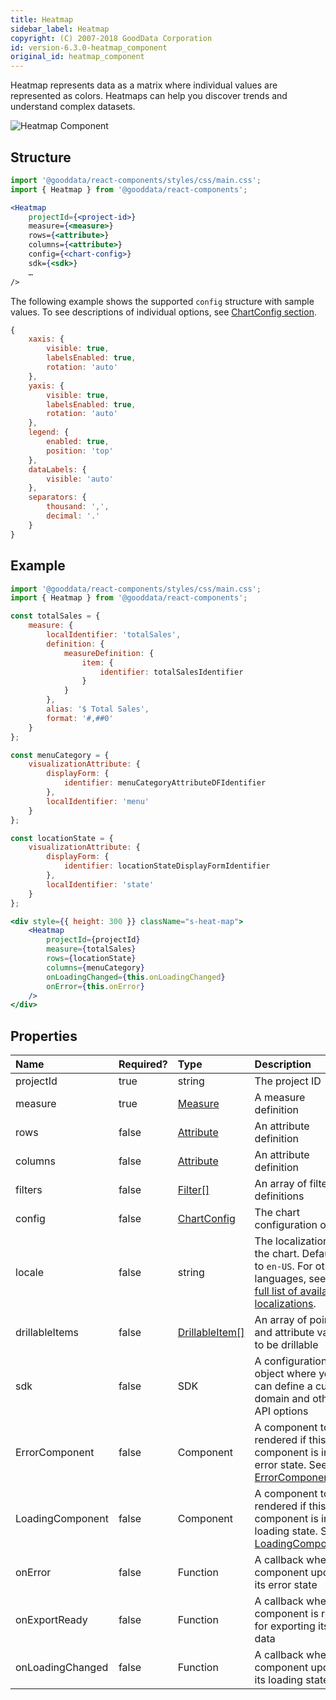 ```yaml
---
title: Heatmap
sidebar_label: Heatmap
copyright: (C) 2007-2018 GoodData Corporation
id: version-6.3.0-heatmap_component
original_id: heatmap_component
---
```

Heatmap represents data as a matrix where individual values are represented as colors. Heatmaps can help you discover trends and understand complex datasets.

![Heatmap Component](assets/heatmap.png "Heatmap Component")

## Structure

```jsx
import '@gooddata/react-components/styles/css/main.css';
import { Heatmap } from '@gooddata/react-components';

<Heatmap
    projectId={<project-id>}
    measure={<measure>}
    rows={<attribute>}
    columns={<attribute>}
    config={<chart-config>}
    sdk={<sdk>}
    …
/>
```
The following example shows the supported `config` structure with sample values. To see descriptions of individual options, see [ChartConfig section](chart_config.md).
```javascript
{
    xaxis: {
        visible: true,
        labelsEnabled: true,
        rotation: 'auto'
    },
    yaxis: {
        visible: true,
        labelsEnabled: true,
        rotation: 'auto'
    },
    legend: {
        enabled: true,
        position: 'top'
    },
    dataLabels: {
        visible: 'auto'
    },
    separators: {
        thousand: ',',
        decimal: '.'
    }
}
```

## Example

```jsx
import '@gooddata/react-components/styles/css/main.css';
import { Heatmap } from '@gooddata/react-components';

const totalSales = {
    measure: {
        localIdentifier: 'totalSales',
        definition: {
            measureDefinition: {
                item: {
                    identifier: totalSalesIdentifier
                }
            }
        },
        alias: '$ Total Sales',
        format: '#,##0'
    }
};

const menuCategory = {
    visualizationAttribute: {
        displayForm: {
            identifier: menuCategoryAttributeDFIdentifier
        },
        localIdentifier: 'menu'
    }
};

const locationState = {
    visualizationAttribute: {
        displayForm: {
            identifier: locationStateDisplayFormIdentifier
        },
        localIdentifier: 'state'
    }
};

<div style={{ height: 300 }} className="s-heat-map">
    <Heatmap
        projectId={projectId}
        measure={totalSales}
        rows={locationState}
        columns={menuCategory}
        onLoadingChanged={this.onLoadingChanged}
        onError={this.onError}
    />
</div>
```

## Properties

| Name | Required? | Type | Description |
| :--- | :--- | :--- | :--- |
| projectId | true | string | The project ID |
| measure | true | [Measure](afm.md#measure) | A measure definition |
| rows | false | [Attribute](afm.md#attribute) | An attribute definition |
| columns | false | [Attribute](afm.md#attribute) | An attribute definition |
| filters | false | [Filter[]](filter_visual_components.md) | An array of filter definitions |
| config | false | [ChartConfig](chart_config.md) | The chart configuration object |
| locale | false | string | The localization of the chart. Defaults to `en-US`. For other languages, see the [full list of available localizations](https://github.com/gooddata/gooddata-react-components/tree/master/src/translations). |
| drillableItems | false | [DrillableItem[]](15_props__drillable_item.md)  | An array of points and attribute values to be drillable |
| sdk | false | SDK | A configuration object where you can define a custom domain and other API options |
| ErrorComponent | false | Component | A component to be rendered if this component is in error state. See [ErrorComponent](error_component.md).|
| LoadingComponent | false | Component | A component to be rendered if this component is in loading state. See [LoadingComponent](loading_component.md).|
| onError | false | Function | A callback when the component updates its error state |
| onExportReady | false | Function | A callback when the component is ready for exporting its data |
| onLoadingChanged | false | Function | A callback when the component updates its loading state |

<!-- These internals are intentionally undocumented
| afterRender | false | Function | A callback after component is rendered |
| dataSource | false | DataSource class | A class that is used to resolve AFM |
| environment | false | string | An Internal property that changes behaviour in Analytical Designer and KPI Dashboards |
| height | false | number | Height of the component in pixels |
| pushData | false | Function | A callback after AFM is resolved |
-->
